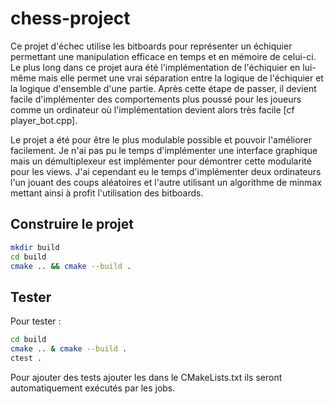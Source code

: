 # chess-project

Ce projet d'échec utilise les bitboards pour représenter un échiquier
permettant une manipulation efficace en temps et en mémoire de celui-ci.
Le plus long dans ce projet aura été l'implémentation de l'échiquier en
lui-même mais elle permet une vrai séparation entre la logique de l'échiquier
et la logique d'ensemble d'une partie. Après cette étape de passer, il devient
facile d'implémenter des comportements plus poussé pour les joueurs comme un
ordinateur où l'implémentation devient alors très facile [cf player_bot.cpp].

Le projet a été pour être le plus modulable possible et pouvoir l'améliorer
facilement. Je n'ai pas pu le temps d'implémenter une interface graphique mais
un démultiplexeur est implémenter pour démontrer cette modularité pour les views.
J'ai cependant eu le temps d'implémenter deux ordinateurs l'un jouant des
coups aléatoires et l'autre utilisant un algorithme de minmax mettant ainsi à
profit l'utilisation des bitboards.

## Construire le projet

```bash
mkdir build
cd build
cmake .. && cmake --build .
```

## Tester

Pour tester :

```bash
cd build
cmake .. & cmake --build .
ctest .
```

Pour ajouter des tests ajouter les dans le CMakeLists.txt ils seront
automatiquement exécutés par les jobs.
